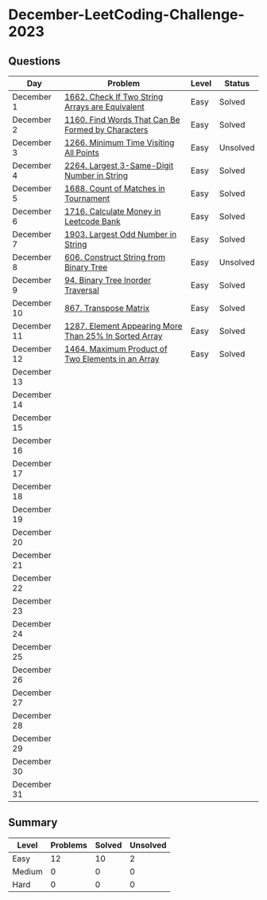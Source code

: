 # December-LeetCoding-Challenge-2023

## Questions
| Day | Problem | Level | Status |
| --- | --- | --- | --- |
| December 1 | [1662. Check If Two String Arrays are Equivalent](https://leetcode.com/problems/check-if-two-string-arrays-are-equivalent/) | Easy | Solved |
| December 2 | [1160. Find Words That Can Be Formed by Characters](https://leetcode.com/problems/find-words-that-can-be-formed-by-characters/) | Easy | Solved |
| December 3 | [1266. Minimum Time Visiting All Points](https://leetcode.com/problems/minimum-time-visiting-all-points/) | Easy | Unsolved |
| December 4 | [2264. Largest 3-Same-Digit Number in String](https://leetcode.com/problems/largest-3-same-digit-number-in-string/) | Easy | Solved |
| December 5 | [1688. Count of Matches in Tournament](https://leetcode.com/problems/count-of-matches-in-tournament/) | Easy | Solved |
| December 6 | [1716. Calculate Money in Leetcode Bank](https://leetcode.com/problems/calculate-money-in-leetcode-bank/) | Easy | Solved |
| December 7 | [1903. Largest Odd Number in String](https://leetcode.com/problems/largest-odd-number-in-string/) | Easy | Solved |
| December 8 | [606. Construct String from Binary Tree](https://leetcode.com/problems/construct-string-from-binary-tree/) | Easy | Unsolved |
| December 9 | [94. Binary Tree Inorder Traversal](https://leetcode.com/problems/binary-tree-inorder-traversal/) | Easy | Solved |
| December 10 | [867. Transpose Matrix](https://leetcode.com/problems/transpose-matrix/) | Easy | Solved |
| December 11 | [1287. Element Appearing More Than 25% In Sorted Array](https://leetcode.com/problems/element-appearing-more-than-25-in-sorted-array/) | Easy | Solved |
| December 12 | [1464. Maximum Product of Two Elements in an Array](https://leetcode.com/problems/maximum-product-of-two-elements-in-an-array/) | Easy | Solved |
| December 13 | []() |  |  |
| December 14 | []() |  |  |
| December 15 | []() |  |  |
| December 16 | []() |  |  |
| December 17 | []() |  |  |
| December 18 | []() |  |  |
| December 19 | []() |  |  |
| December 20 | []() |  |  |
| December 21 | []() |  |  |
| December 22 | []() |  |  |
| December 23 | []() |  |  |
| December 24 | []() |  |  |
| December 25 | []() |  |  |
| December 26 | []() |  |  |
| December 27 | []() |  |  |
| December 28 | []() |  |  |
| December 29 | []() |  |  |
| December 30 | []() |  |  |
| December 31 | []() |  |  |



## Summary
| Level  | Problems | Solved | Unsolved |
| ---    | --- | --- | --- |
| Easy   | 12 | 10 | 2 |
| Medium | 0 | 0 | 0 |
| Hard   | 0 | 0 | 0 |
